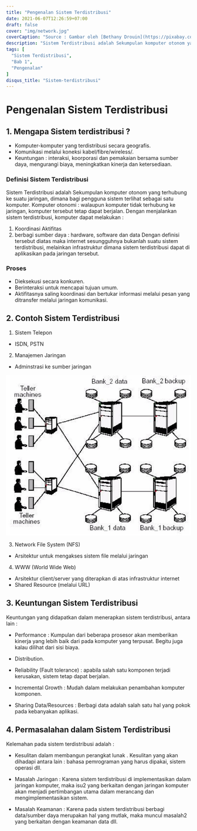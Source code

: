 ```yaml
---
title: "Pengenalan Sistem Terdistribusi"
date: 2021-06-07T12:26:59+07:00
draft: false
cover: "img/network.jpg"
coverCaption: "Source : Gambar oleh [Bethany Drouin](https://pixabay.com/id/users/bsdrouin-5016447/?utm_source=link-attribution&amp;utm_medium=referral&amp;utm_campaign=image&amp;utm_content=2402637) dari [Pixabay](https://pixabay.com/id/?utm_source=link-attribution&amp;utm_medium=referral&amp;utm_campaign=image&amp;utm_content=2402637)"
description: "Sistem Terdistribusi adalah Sekumpulan komputer otonom yang terhubung ke suatu jaringan, dimana bagi pengguna sistem terlihat sebagai satu komputer."
tags: [
  "Sistem Terdistribusi",
  "Bab 1",
  "Pengenalan"
]
disqus_title: "Sistem-terdistribusi"
---
```


# Pengenalan Sistem Terdistribusi

## 1. Mengapa Sistem terdistribusi ? 
- Komputer-komputer yang terdistribusi secara geografis.
- Komunikasi melalui koneksi kabel/fibre/wireless/.
- Keuntungan : interaksi, koorporasi dan pemakaian bersama sumber daya, mengurangi biaya, meningkatkan kinerja dan ketersediaan.

### Definisi Sistem Terdistribusi
Sistem Terdistribusi adalah Sekumpulan komputer otonom yang terhubung ke suatu jaringan, dimana bagi pengguna sistem terlihat sebagai satu komputer.
Komputer otonomi : walaupun komputer tidak terhubung ke jaringan,  komputer tersebut tetap dapat berjalan.
Dengan menjalankan sistem terdistribusi, komputer dapat melakukan :
1. Koordinasi Aktifitas
2. berbagi sumber daya : hardware, software dan data
Dengan definisi tersebut diatas maka internet sesungguhnya bukanlah suatu sistem terdistribusi, melainkan infrastruktur dimana sistem terdistribusi dapat di aplikasikan pada jaringan tersebut.

### Proses
- Dieksekusi secara konkuren. 
- Berinteraksi untuk mencapai tujuan umum. 
- Aktifitasnya saling koordinasi dan bertukar informasi melalui
pesan yang ditransfer melalui jaringan komunikasi.

## 2. Contoh Sistem Terdistribusi
1.  Sistem Telepon
- ISDN, PSTN

2.  Manajemen Jaringan
- Adminstrasi ke sumber jaringan

![Gambar 1.1 : Contoh sistem terdistribusi, Automatic Banking (teller machine) System](/images/gambar-bab-1.jpg "Contoh sistem terdistribusi, Automatic Banking (teller machine) System")

3.  Network File System (NFS)
- Arsitektur untuk mengakses sistem file melalui jaringan

4.  WWW (World Wide Web)
- Arsitektur client/server yang diterapkan di atas infrastruktur internet
- Shared Resource (melalui URL)

## 3. Keuntungan Sistem Terdistribusi

Keuntungan yang didapatkan dalam menerapkan sistem terdistribusi, antara lain :

- Performance : Kumpulan dari beberapa prosesor akan memberikan kinerja yang lebih baik dari pada komputer yang terpusat. Begitu juga kalau dilihat dari sisi biaya.

- Distribution.

- Reliability (Fault tolerance) : apabila salah satu komponen terjadi kerusakan, sistem tetap dapat berjalan.

- Incremental Growth : Mudah dalam melakukan penambahan komputer komponen.

- Sharing Data/Resources : Berbagi data adalah salah satu hal yang pokok pada kebanyakan aplikasi.

## 4. Permasalahan dalam Sistem Terdistribusi

Kelemahan pada sistem terdistribusi adalah :

- Kesulitan dalam membangun perangkat lunak . Kesulitan yang akan dihadapi antara lain : bahasa pemrograman yang harus dipakai, sistem operasi dll.

- Masalah Jaringan : Karena sistem terdistribusi di implementasikan dalam jaringan komputer, maka isu2 yang berkaitan dengan jaringan komputer akan menjadi pertimbangan utama dalam merancang dan mengimplementasikan sistem.

- Masalah Keamanan : Karena pada sistem terdistribusi berbagi data/sumber daya merupakan hal yang mutlak, maka muncul masalah2 yang berkaitan dengan keamanan data dll.